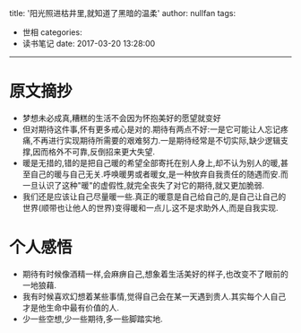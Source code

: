 title: '阳光照进枯井里,就知道了黑暗的温柔'
author: nullfan
tags:
  - 世相
categories:
  - 读书笔记
date: 2017-03-20 13:28:00
---
# 原文摘抄  
* 梦想未必成真,糟糕的生活不会因为怀抱美好的愿望就变好  
* 但对期待这件事,怀有更多戒心是对的.期待有两点不好:一是它可能让人忘记疼痛,不再进行实现期待所需要的艰难努力.一是期待经常是不切实际,缺少逻辑支撑,因而格外不可靠,反倒招来更大失望.  
* 暖是无措的,错的是把自己暖的希望全部寄托在别人身上,却不认为别人的暖,甚至自己的暖与自己无关.呼唤暖男或者暖女,是一种放弃自我责任的随遇而安.而一旦认识了这种"暖"的虚假性,就完全丧失了对它的期待,就又更加脆弱.  
* 我们还是应该让自己尽量暖一些.真正的暖意是自己给自己的,是自己让自己的世界(顺带也让他人的世界)变得暖和一点儿.这不是求助外人,而是自我实现.  

# 个人感悟  
* 期待有时候像酒精一样,会麻痹自己,想象着生活美好的样子,也改变不了眼前的一地狼藉.  
* 我有时候喜欢幻想着某些事情,觉得自己会在某一天遇到贵人.其实每个人自己才是他生命中最有价值的人.
* 少一些空想,少一些期待,多一些脚踏实地.  
